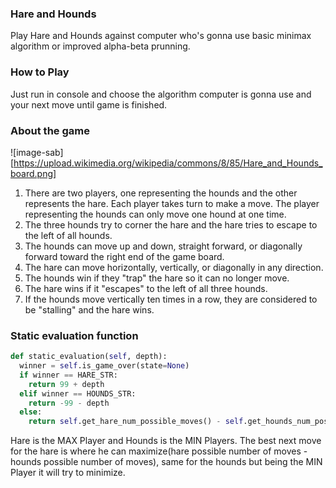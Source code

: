 ### Hare and Hounds
Play Hare and Hounds against computer who's gonna use basic minimax algorithm or improved alpha-beta prunning.

### How to Play
Just run in console and choose the algorithm computer is gonna use and your next move until game is finished.

### About the game
![image-sab][https://upload.wikimedia.org/wikipedia/commons/8/85/Hare_and_Hounds_board.png]
1. There are two players, one representing the hounds and the other represents the hare. Each player takes turn to make a move. The player representing the hounds can only move one hound at one time.
2. The three hounds try to corner the hare and the hare tries to escape to the left of all hounds.
3. The hounds can move up and down, straight forward, or diagonally forward toward the right end of the game board.
4. The hare can move horizontally, vertically, or diagonally in any direction.
5. The hounds win if they "trap" the hare so it can no longer move.
6. The hare wins if it "escapes" to the left of all three hounds.
7. If the hounds move vertically ten times in a row, they are considered to be "stalling" and the hare wins.

### Static evaluation function
```python
def static_evaluation(self, depth):
  winner = self.is_game_over(state=None)
  if winner == HARE_STR:
    return 99 + depth
  elif winner == HOUNDS_STR:
    return -99 - depth
  else:
    return self.get_hare_num_possible_moves() - self.get_hounds_num_possible_moves()
```
Hare is the MAX Player and Hounds is the MIN Players.
The best next move for the hare is where he can maximize(hare possible number of moves - hounds possible number of moves), same for the hounds but being the MIN Player it will try to minimize.
